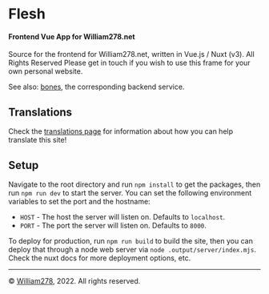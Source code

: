 # Flesh
#### Frontend Vue App for William278.net

Source for the frontend for William278.net, written in Vue.js / Nuxt (v3). All Rights Reserved
Please get in touch if you wish to use this frame for your own personal website.

See also: [bones](https://github.com/WiIIiam278/bones), the corresponding backend service.

## Translations
Check the [translations page](/content/translate.md) for information about how you can help translate this site!

## Setup
Navigate to the root directory and run `npm install` to get the packages, then run `npm run dev` to start the server. 
You can set the following environment variables to set the port and the hostname:

* `HOST` - The host the server will listen on. Defaults to `localhost`.
* `PORT` - The port the server will listen on. Defaults to `8000`.

To deploy for production, run `npm run build` to build the site, then you can deploy that through a node web server via `node .output/server/index.mjs`. Check the nuxt docs for more deployment options, etc.

---
&copy; [William278](https://william278.net/), 2022. All rights reserved.
